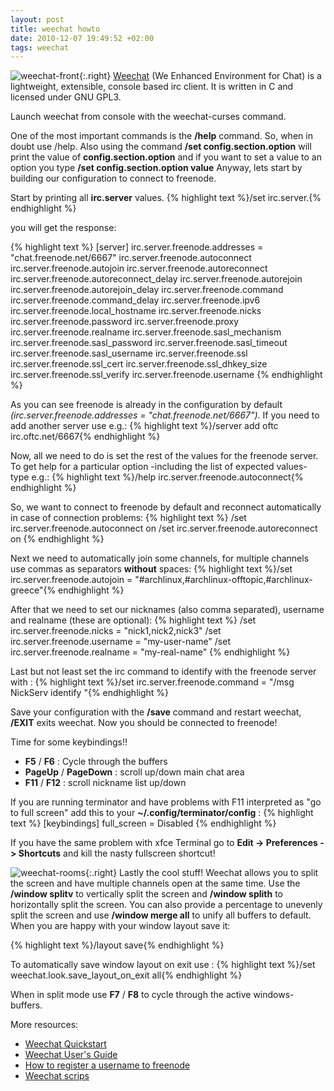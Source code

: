 ```yaml
---
layout: post
title: weechat howto
date: 2010-12-07 19:49:52 +02:00
tags: weechat
---
```

![weechat-front](http://farm7.static.flickr.com/6125/5959339312_4ef9321ec2_m.jpg){:.right}
[Weechat](http://www.weechat.org/ "weechat") (We Enhanced Environment for Chat) is a lightweight, extensible, console based irc client. It is written in C and licensed under GNU GPL3.

Launch weechat from console with the weechat-curses command.

One of the most important commands is the **/help** command. So, when in doubt use /help.
Also using the command **/set config.section.option** will print the value of **config.section.option** and if you want to set a value to an option you type **/set config.section.option value**
Anyway, lets start by building our configuration to connect to freenode.

Start by printing all  **irc.server** values.
{% highlight text %}/set irc.server.{% endhighlight %}

you will get the response:

{% highlight text %}
[server]
irc.server.freenode.addresses  = "chat.freenode.net/6667"
irc.server.freenode.autoconnect
irc.server.freenode.autojoin
irc.server.freenode.autoreconnect
irc.server.freenode.autoreconnect_delay
irc.server.freenode.autorejoin
irc.server.freenode.autorejoin_delay
irc.server.freenode.command
irc.server.freenode.command_delay
irc.server.freenode.ipv6
irc.server.freenode.local_hostname
irc.server.freenode.nicks
irc.server.freenode.password
irc.server.freenode.proxy
irc.server.freenode.realname
irc.server.freenode.sasl_mechanism
irc.server.freenode.sasl_password
irc.server.freenode.sasl_timeout
irc.server.freenode.sasl_username
irc.server.freenode.ssl
irc.server.freenode.ssl_cert
irc.server.freenode.ssl_dhkey_size
irc.server.freenode.ssl_verify
irc.server.freenode.username
{% endhighlight %}

As you can see freenode is already in the configuration by default _(irc.server.freenode.addresses  = "chat.freenode.net/6667")_. If you need to add another server use e.g.:
{% highlight text %}/server add oftc irc.oftc.net/6667{% endhighlight %}

Now, all we need to do is set the rest of the values for the freenode server.
To get help for a particular option -including the list of expected values- type e.g.:
{% highlight text %}/help irc.server.freenode.autoconnect{% endhighlight %}

So, we want to connect to freenode by default and reconnect automatically in case of connection problems:
{% highlight text %}
/set irc.server.freenode.autoconnect on
/set irc.server.freenode.autoreconnect on
{% endhighlight %}

Next we need to automatically join some channels, for multiple channels use commas as separators **without** spaces:
{% highlight text %}/set irc.server.freenode.autojoin = "#archlinux,#archlinux-offtopic,#archlinux-greece"{% endhighlight %}

After that we need to set our nicknames (also comma separated), username and realname (these are optional):
{% highlight text %}
/set irc.server.freenode.nicks = "nick1,nick2,nick3"
/set irc.server.freenode.username = "my-user-name"
/set irc.server.freenode.realname = "my-real-name"
{% endhighlight %}

Last but not least set the irc command to identify with the freenode server with :
{% highlight text %}/set irc.server.freenode.command = "/msg NickServ identify <your-password-goes-here>"{% endhighlight %}

Save your configuration with the **/save** command and restart weechat, **/EXIT** exits weechat.
Now you should be connected to freenode!

Time for some keybindings!!
* __F5__ / __F6__ : Cycle through the buffers
* __PageUp__ / __PageDown__ : scroll up/down main chat area
* __F11__ / __F12__ : scroll nickname list up/down

If you are running terminator and have problems with F11 interpreted as "go to full screen" add this to your **~/.config/terminator/config** :
{% highlight text %}
[keybindings]
  full_screen = Disabled
{% endhighlight %}

If you have the same problem with xfce Terminal go to <strong>Edit -> Preferences -> Shortcuts</strong> and kill the nasty fullscreen shortcut!

![weechat-rooms](http://farm7.static.flickr.com/6129/5958779741_0230c56db1_m.jpg){:.right}
Lastly the cool stuff!
Weechat allows you to split the screen and have multiple channels open at the same time. Use the <strong>/window splitv</strong> to vertically split the screen and <strong>/window splith</strong> to horizontally split the screen. You can also provide a percentage to unevenly split the screen and use <strong>/window merge all</strong> to unify all buffers to default.
When you are happy with your window layout save it:

{% highlight text %}/layout save{% endhighlight %}

To automatically save window layout on exit use :
{% highlight text %}/set weechat.look.save_layout_on_exit all{% endhighlight %}

When in split mode use **F7** / **F8** to cycle through the active windows-buffers.

More resources:

* [Weechat Quickstart](http://www.weechat.org/files/doc/stable/weechat_quickstart.en.html)
* [Weechat User's Guide](http://www.weechat.org/files/doc/stable/weechat_user.en.html)
* [How to register a username to freenode](http://www.wikihow.com/Register-a-User-Name-on-Freenode)
* [Weechat scrips](http://www.weechat.org/scripts/)
